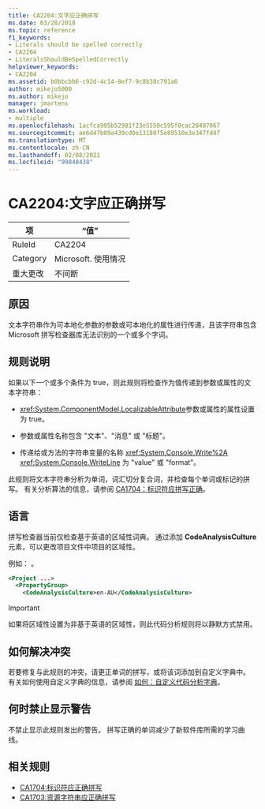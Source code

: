 ```yaml
---
title: CA2204:文字应正确拼写
ms.date: 03/28/2018
ms.topic: reference
f1_keywords:
- Literals should be spelled correctly
- CA2204
- LiteralsShouldBeSpelledCorrectly
helpviewer_keywords:
- CA2204
ms.assetid: b0bbcbb6-c92d-4c14-8ef7-9c8b38c791a6
author: mikejo5000
ms.author: mikejo
manager: jmartens
ms.workload:
- multiple
ms.openlocfilehash: 1acfca995b52981f23e5550c595f0cac28497067
ms.sourcegitcommit: ae6d47b09a439cd0e13180f5e89510e3e347fd47
ms.translationtype: MT
ms.contentlocale: zh-CN
ms.lasthandoff: 02/08/2021
ms.locfileid: "99848438"
---
```

# <a name="ca2204-literals-should-be-spelled-correctly"></a>CA2204:文字应正确拼写

|项|“值”|
|-|-|
|RuleId|CA2204|
|Category|Microsoft. 使用情况|
|重大更改|不间断|

## <a name="cause"></a>原因

文本字符串作为可本地化参数的参数或可本地化的属性进行传递，且该字符串包含 Microsoft 拼写检查器库无法识别的一个或多个字词。

## <a name="rule-description"></a>规则说明

如果以下一个或多个条件为 true，则此规则将检查作为值传递到参数或属性的文本字符串：

- <xref:System.ComponentModel.LocalizableAttribute>参数或属性的属性设置为 true。

- 参数或属性名称包含 "文本"、"消息" 或 "标题"。

- 传递给或方法的字符串变量的名称 <xref:System.Console.Write%2A> <xref:System.Console.WriteLine> 为 "value" 或 "format"。

此规则将文本字符串分析为单词，词汇切分复合词，并检查每个单词或标记的拼写。 有关分析算法的信息，请参阅 [CA1704：标识符应拼写正确](../code-quality/ca1704.md)。

## <a name="language"></a>语言

拼写检查器当前仅检查基于英语的区域性词典。 通过添加 **CodeAnalysisCulture** 元素，可以更改项目文件中项目的区域性。

例如： 。

```xml
<Project ...>
  <PropertyGroup>
    <CodeAnalysisCulture>en-AU</CodeAnalysisCulture>
```

> [!IMPORTANT]
> 如果将区域性设置为非基于英语的区域性，则此代码分析规则将以静默方式禁用。

## <a name="how-to-fix-violations"></a>如何解决冲突

若要修复与此规则的冲突，请更正单词的拼写，或将该词添加到自定义字典中。 有关如何使用自定义字典的信息，请参阅 [如何：自定义代码分析字典](../code-quality/how-to-customize-the-code-analysis-dictionary.md)。

## <a name="when-to-suppress-warnings"></a>何时禁止显示警告

不禁止显示此规则发出的警告。 拼写正确的单词减少了新软件库所需的学习曲线。

## <a name="related-rules"></a>相关规则

- [CA1704:标识符应正确拼写](../code-quality/ca1704.md)
- [CA1703:资源字符串应正确拼写](../code-quality/ca1703.md)
